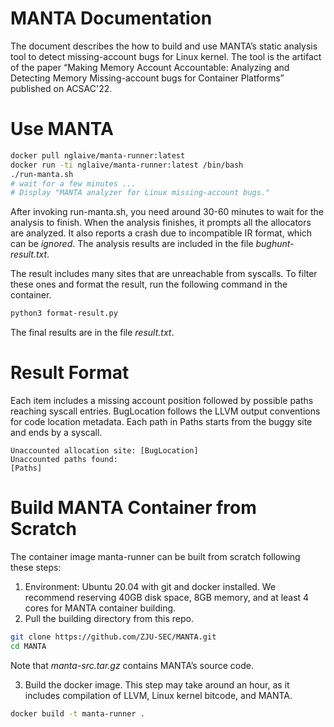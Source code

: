 # MANTA Documentation

The document describes the how to build and use MANTA’s static analysis tool to detect missing-account bugs for Linux kernel. The tool is the artifact of the paper “Making Memory Account Accountable: Analyzing and Detecting Memory Missing-account bugs for Container Platforms” published on ACSAC'22.

# Use MANTA

```bash
docker pull nglaive/manta-runner:latest
docker run -ti nglaive/manta-runner:latest /bin/bash
./run-manta.sh
# wait for a few minutes ...
# Display "MANTA analyzer for Linux missing-account bugs."
```

After invoking run-manta.sh, you need around 30-60 minutes to wait for the analysis to finish. When the analysis finishes, it prompts all the allocators are analyzed. It also reports a crash due to incompatible IR format, which can be *ignored*. The analysis results are included in the file *bughunt-result.txt*.

The result includes many sites that are unreachable from syscalls. To filter these ones and format the result, run the following command in the container.

```bash
python3 format-result.py
```

The final results are in the file *result.txt*.

# Result Format

Each item includes a missing account position followed by possible paths reaching syscall entries. BugLocation follows the LLVM output conventions for code location metadata. Each path in Paths starts from the buggy site and ends by a syscall.

```
Unaccounted allocation site: [BugLocation]
Unaccounted paths found:
[Paths]
```

# Build MANTA Container from Scratch

The container image manta-runner can be built from scratch following these steps:

1. Environment: Ubuntu 20.04 with git and docker installed. We recommend reserving 40GB disk space, 8GB memory, and at least 4 cores for MANTA container building.
2. Pull the building directory from this repo.

```bash
git clone https://github.com/ZJU-SEC/MANTA.git
cd MANTA
```

Note that *manta-src.tar.gz* contains MANTA’s source code.

3. Build the docker image. This step may take around an hour, as it includes compilation of LLVM, Linux kernel bitcode, and MANTA.

```bash
docker build -t manta-runner .
```
